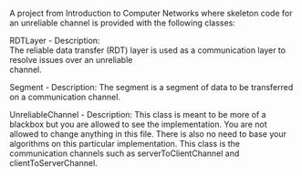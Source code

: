 A project from Introduction to Computer Networks where skeleton code for an unreliable channel is provided with the following classes:

RDTLayer - Description:                                                                                                         
  The reliable data transfer (RDT) layer is used as a communication layer to resolve issues over an unreliable         
  channel. 

Segment - Description:
  The segment is a segment of data to be transferred on a communication channel.

UnreliableChannel - Description:
  This class is meant to be more of a blackbox but you are allowed to see the implementation. You are not allowed to
  change anything in this file. There is also no need to base your algorithms on this particular implementation. This class
  is the communication channels such as serverToClientChannel and clientToServerChannel.
  
